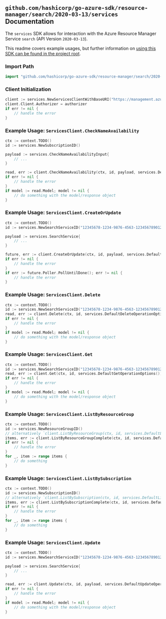 
## `github.com/hashicorp/go-azure-sdk/resource-manager/search/2020-03-13/services` Documentation

The `services` SDK allows for interaction with the Azure Resource Manager Service `search` (API Version `2020-03-13`).

This readme covers example usages, but further information on [using this SDK can be found in the project root](https://github.com/hashicorp/go-azure-sdk/tree/main/docs).

### Import Path

```go
import "github.com/hashicorp/go-azure-sdk/resource-manager/search/2020-03-13/services"
```


### Client Initialization

```go
client := services.NewServicesClientWithBaseURI("https://management.azure.com")
client.Client.Authorizer = authorizer
if err != nil {
	// handle the error
}
```


### Example Usage: `ServicesClient.CheckNameAvailability`

```go
ctx := context.TODO()
id := services.NewSubscriptionID()

payload := services.CheckNameAvailabilityInput{
	// ...
}

read, err := client.CheckNameAvailability(ctx, id, payload, services.DefaultCheckNameAvailabilityOperationOptions())
if err != nil {
	// handle the error
}
if model := read.Model; model != nil {
	// do something with the model/response object
}
```


### Example Usage: `ServicesClient.CreateOrUpdate`

```go
ctx := context.TODO()
id := services.NewSearchServiceID("12345678-1234-9876-4563-123456789012", "example-resource-group", "searchServiceValue")

payload := services.SearchService{
	// ...
}

future, err := client.CreateOrUpdate(ctx, id, payload, services.DefaultCreateOrUpdateOperationOptions())
if err != nil {
	// handle the error
}
if err := future.Poller.PollUntilDone(); err != nil {
	// handle the error
}
```


### Example Usage: `ServicesClient.Delete`

```go
ctx := context.TODO()
id := services.NewSearchServiceID("12345678-1234-9876-4563-123456789012", "example-resource-group", "searchServiceValue")
read, err := client.Delete(ctx, id, services.DefaultDeleteOperationOptions())
if err != nil {
	// handle the error
}
if model := read.Model; model != nil {
	// do something with the model/response object
}
```


### Example Usage: `ServicesClient.Get`

```go
ctx := context.TODO()
id := services.NewSearchServiceID("12345678-1234-9876-4563-123456789012", "example-resource-group", "searchServiceValue")
read, err := client.Get(ctx, id, services.DefaultGetOperationOptions())
if err != nil {
	// handle the error
}
if model := read.Model; model != nil {
	// do something with the model/response object
}
```


### Example Usage: `ServicesClient.ListByResourceGroup`

```go
ctx := context.TODO()
id := services.NewResourceGroupID()
// alternatively `client.ListByResourceGroup(ctx, id, services.DefaultListByResourceGroupOperationOptions())` can be used to do batched pagination
items, err := client.ListByResourceGroupComplete(ctx, id, services.DefaultListByResourceGroupOperationOptions())
if err != nil {
	// handle the error
}
for _, item := range items {
	// do something
}
```


### Example Usage: `ServicesClient.ListBySubscription`

```go
ctx := context.TODO()
id := services.NewSubscriptionID()
// alternatively `client.ListBySubscription(ctx, id, services.DefaultListBySubscriptionOperationOptions())` can be used to do batched pagination
items, err := client.ListBySubscriptionComplete(ctx, id, services.DefaultListBySubscriptionOperationOptions())
if err != nil {
	// handle the error
}
for _, item := range items {
	// do something
}
```


### Example Usage: `ServicesClient.Update`

```go
ctx := context.TODO()
id := services.NewSearchServiceID("12345678-1234-9876-4563-123456789012", "example-resource-group", "searchServiceValue")

payload := services.SearchService{
	// ...
}

read, err := client.Update(ctx, id, payload, services.DefaultUpdateOperationOptions())
if err != nil {
	// handle the error
}
if model := read.Model; model != nil {
	// do something with the model/response object
}
```
